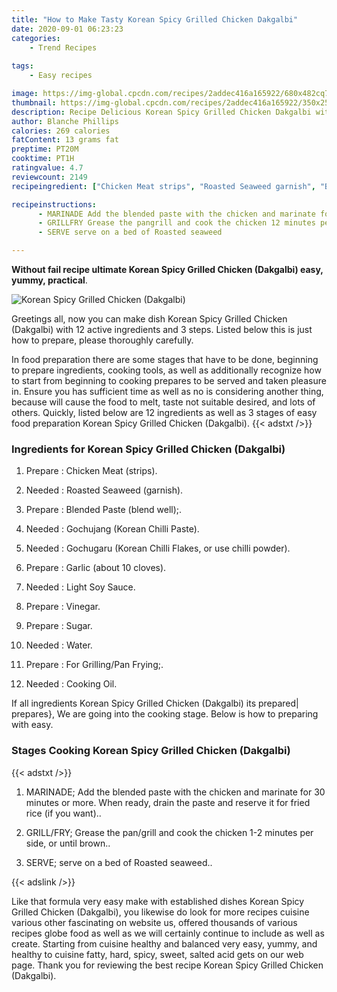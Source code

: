 ```yaml
---
title: "How to Make Tasty Korean Spicy Grilled Chicken Dakgalbi"
date: 2020-09-01 06:23:23
categories:
    - Trend Recipes
    
tags:
    - Easy recipes

image: https://img-global.cpcdn.com/recipes/2addec416a165922/680x482cq70/korean-spicy-grilled-chicken-dakgalbi-recipe-main-photo.jpg
thumbnail: https://img-global.cpcdn.com/recipes/2addec416a165922/350x250cq70/korean-spicy-grilled-chicken-dakgalbi-recipe-main-photo.jpg
description: Recipe Delicious Korean Spicy Grilled Chicken Dakgalbi with 12 ingredients and 3 stages of easy cooking.
author: Blanche Phillips
calories: 269 calories
fatContent: 13 grams fat
preptime: PT20M
cooktime: PT1H
ratingvalue: 4.7
reviewcount: 2149
recipeingredient: ["Chicken Meat strips", "Roasted Seaweed garnish", "Blended Paste blend well", "Gochujang Korean Chilli Paste", "Gochugaru Korean Chilli Flakes or use chilli powder", "Garlic about 10 cloves", "Light Soy Sauce", "Vinegar", "Sugar", "Water", "For GrillingPan Frying", "Cooking Oil"]

recipeinstructions: 
      - MARINADE Add the blended paste with the chicken and marinate for 30 minutes or more When ready drain the paste and reserve it for fried rice if you want 
      - GRILLFRY Grease the pangrill and cook the chicken 12 minutes per side or until brown 
      - SERVE serve on a bed of Roasted seaweed

---
```




**Without fail recipe ultimate Korean Spicy Grilled Chicken (Dakgalbi) easy, yummy, practical**. 


![Korean Spicy Grilled Chicken (Dakgalbi)](https://img-global.cpcdn.com/recipes/2addec416a165922/680x482cq70/korean-spicy-grilled-chicken-dakgalbi-recipe-main-photo.jpg "Korean Spicy Grilled Chicken (Dakgalbi)")




Greetings all, now you can make dish Korean Spicy Grilled Chicken (Dakgalbi) with 12 active ingredients and 3 steps. Listed below this is just how to prepare, please thoroughly carefully.

In food preparation there are some stages that have to be done, beginning to prepare ingredients, cooking tools, as well as additionally recognize how to start from beginning to cooking prepares to be served and taken pleasure in. Ensure you has sufficient time as well as no is considering another thing, because will cause the food to melt, taste not suitable desired, and lots of others. Quickly, listed below are 12 ingredients as well as 3 stages of easy food preparation Korean Spicy Grilled Chicken (Dakgalbi).
{{< adstxt />}}

### Ingredients for Korean Spicy Grilled Chicken (Dakgalbi)


1. Prepare  : Chicken Meat (strips).

1. Needed  : Roasted Seaweed (garnish).

1. Prepare  : Blended Paste (blend well);.

1. Needed  : Gochujang (Korean Chilli Paste).

1. Needed  : Gochugaru (Korean Chilli Flakes, or use chilli powder).

1. Prepare  : Garlic (about 10 cloves).

1. Needed  : Light Soy Sauce.

1. Prepare  : Vinegar.

1. Prepare  : Sugar.

1. Needed  : Water.

1. Prepare  : For Grilling/Pan Frying;.

1. Needed  : Cooking Oil.



If all ingredients Korean Spicy Grilled Chicken (Dakgalbi) its prepared| prepares}, We are going into the cooking stage. Below is how to preparing with easy.

### Stages Cooking Korean Spicy Grilled Chicken (Dakgalbi)

{{< adstxt />}}


1. MARINADE; Add the blended paste with the chicken and marinate for 30 minutes or more. When ready, drain the paste and reserve it for fried rice (if you want)..



1. GRILL/FRY; Grease the pan/grill and cook the chicken 1-2 minutes per side, or until brown..



1. SERVE; serve on a bed of Roasted seaweed..





{{< adslink />}}

Like that formula very easy make with established dishes Korean Spicy Grilled Chicken (Dakgalbi), you likewise do look for more recipes cuisine various other fascinating on website us, offered thousands of various recipes globe food as well as we will certainly continue to include as well as create. Starting from cuisine healthy and balanced very easy, yummy, and healthy to cuisine fatty, hard, spicy, sweet, salted acid gets on our web page. Thank you for reviewing the best recipe Korean Spicy Grilled Chicken (Dakgalbi).
